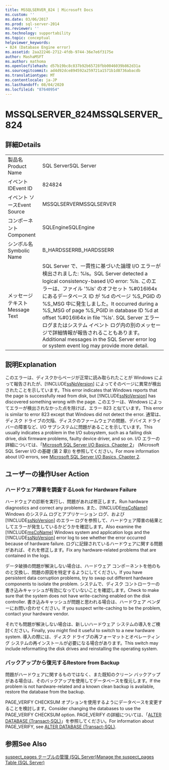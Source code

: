 ```yaml
---
title: MSSQLSERVER_824 | Microsoft Docs
ms.custom: ''
ms.date: 03/06/2017
ms.prod: sql-server-2014
ms.reviewer: ''
ms.technology: supportability
ms.topic: conceptual
helpviewer_keywords:
- 824 (Database Engine error)
ms.assetid: 2aa22246-2712-4fdb-9744-36e7e6f3175e
author: MashaMSFT
ms.author: mathoma
ms.openlocfilehash: d57b19bc8c837b92b65728fbb0046039b862d31a
ms.sourcegitcommit: ad4d92dce894592a259721a1571b1d8736abacdb
ms.translationtype: MT
ms.contentlocale: ja-JP
ms.lasthandoff: 08/04/2020
ms.locfileid: "87640954"
---
```

# <a name="mssqlserver_824"></a><span data-ttu-id="d4a2c-102">MSSQLSERVER_824</span><span class="sxs-lookup"><span data-stu-id="d4a2c-102">MSSQLSERVER_824</span></span>
    
## <a name="details"></a><span data-ttu-id="d4a2c-103">詳細</span><span class="sxs-lookup"><span data-stu-id="d4a2c-103">Details</span></span>  
  
|||  
|-|-|  
|<span data-ttu-id="d4a2c-104">製品名</span><span class="sxs-lookup"><span data-stu-id="d4a2c-104">Product Name</span></span>|<span data-ttu-id="d4a2c-105">SQL Server</span><span class="sxs-lookup"><span data-stu-id="d4a2c-105">SQL Server</span></span>|  
|<span data-ttu-id="d4a2c-106">イベント ID</span><span class="sxs-lookup"><span data-stu-id="d4a2c-106">Event ID</span></span>|<span data-ttu-id="d4a2c-107">824</span><span class="sxs-lookup"><span data-stu-id="d4a2c-107">824</span></span>|  
|<span data-ttu-id="d4a2c-108">イベント ソース</span><span class="sxs-lookup"><span data-stu-id="d4a2c-108">Event Source</span></span>|<span data-ttu-id="d4a2c-109">MSSQLSERVER</span><span class="sxs-lookup"><span data-stu-id="d4a2c-109">MSSQLSERVER</span></span>|  
|<span data-ttu-id="d4a2c-110">コンポーネント</span><span class="sxs-lookup"><span data-stu-id="d4a2c-110">Component</span></span>|<span data-ttu-id="d4a2c-111">SQLEngine</span><span class="sxs-lookup"><span data-stu-id="d4a2c-111">SQLEngine</span></span>|  
|<span data-ttu-id="d4a2c-112">シンボル名</span><span class="sxs-lookup"><span data-stu-id="d4a2c-112">Symbolic Name</span></span>|<span data-ttu-id="d4a2c-113">B_HARDSSERR</span><span class="sxs-lookup"><span data-stu-id="d4a2c-113">B_HARDSSERR</span></span>|  
|<span data-ttu-id="d4a2c-114">メッセージ テキスト</span><span class="sxs-lookup"><span data-stu-id="d4a2c-114">Message Text</span></span>|<span data-ttu-id="d4a2c-115">SQL Server で、一貫性に基づいた論理 I/O エラーが検出されました: %ls。</span><span class="sxs-lookup"><span data-stu-id="d4a2c-115">SQL Server detected a logical consistency-based I/O error: %ls.</span></span> <span data-ttu-id="d4a2c-116">このエラーは、ファイル '%ls' のオフセット %#016I64x にあるデータベース ID が %d のページ %S_PGID の %S_MSG 中に発生しました。</span><span class="sxs-lookup"><span data-stu-id="d4a2c-116">It occurred during a %S_MSG of page %S_PGID in database ID %d at offset %#016I64x in file '%ls'.</span></span>  <span data-ttu-id="d4a2c-117">SQL Server エラー ログまたはシステム イベント ログ内の別のメッセージで詳細情報が報告されることもあります。</span><span class="sxs-lookup"><span data-stu-id="d4a2c-117">Additional messages in the SQL Server error log or system event log may provide more detail.</span></span>|  
  
## <a name="explanation"></a><span data-ttu-id="d4a2c-118">説明</span><span class="sxs-lookup"><span data-stu-id="d4a2c-118">Explanation</span></span>  
 <span data-ttu-id="d4a2c-119">このエラーは、ディスクからページが正常に読み取られたことが Windows によって報告されたが、[!INCLUDE[ssNoVersion](../../includes/ssnoversion-md.md)] によってそのページに異常が検出されたことを示しています。</span><span class="sxs-lookup"><span data-stu-id="d4a2c-119">This error indicates that Windows reports that the page is successfully read from disk, but [!INCLUDE[ssNoVersion](../../includes/ssnoversion-md.md)] has discovered something wrong with the page.</span></span> <span data-ttu-id="d4a2c-120">このエラーは、Windows によってエラーが検出されなかった点を除けば、エラー 823 と似ています。</span><span class="sxs-lookup"><span data-stu-id="d4a2c-120">This error is similar to error 823 except that Windows did not detect the error.</span></span> <span data-ttu-id="d4a2c-121">通常は、ディスク ドライブの欠陥、ディスクのファームウェアの問題、デバイス ドライバーの障害など、I/O サブシステムに問題があることを示しています。</span><span class="sxs-lookup"><span data-stu-id="d4a2c-121">This usually indicates a problem in the I/O subsystem, such as a failing disk drive, disk firmware problems, faulty device driver, and so on.</span></span> <span data-ttu-id="d4a2c-122">I/O エラーの詳細については、「[Microsoft SQL Server I/O Basics, Chapter 2](/previous-versions/sql/sql-server-2005/administrator/cc917726(v=technet.10))」 (Microsoft SQL Server I/O の基礎 (第 2 章)) を参照してください。</span><span class="sxs-lookup"><span data-stu-id="d4a2c-122">For more information about I/O errors, see [Microsoft SQL Server I/O Basics, Chapter 2](/previous-versions/sql/sql-server-2005/administrator/cc917726(v=technet.10)).</span></span>  
  
## <a name="user-action"></a><span data-ttu-id="d4a2c-123">ユーザーの操作</span><span class="sxs-lookup"><span data-stu-id="d4a2c-123">User Action</span></span>  
  
### <a name="look-for-hardware-failure"></a><span data-ttu-id="d4a2c-124">ハードウェア障害を調査する</span><span class="sxs-lookup"><span data-stu-id="d4a2c-124">Look for Hardware Failure</span></span>  
 <span data-ttu-id="d4a2c-125">ハードウェアの診断を実行し、問題があれば修正します。</span><span class="sxs-lookup"><span data-stu-id="d4a2c-125">Run hardware diagnostics and correct any problems.</span></span> <span data-ttu-id="d4a2c-126">また、[!INCLUDE[msCoName](../../includes/msconame-md.md)] Windows のシステム ログとアプリケーション ログ、および [!INCLUDE[ssNoVersion](../../includes/ssnoversion-md.md)] のエラー ログを参照して、ハードウェア障害の結果としてエラーが発生しているかどうかを確認します。</span><span class="sxs-lookup"><span data-stu-id="d4a2c-126">Also examine the [!INCLUDE[msCoName](../../includes/msconame-md.md)] Windows system and application logs and the [!INCLUDE[ssNoVersion](../../includes/ssnoversion-md.md)] error log to see whether the error occurred because of hardware failure.</span></span> <span data-ttu-id="d4a2c-127">ログに記録されているハードウェアに関する問題があれば、それを修正します。</span><span class="sxs-lookup"><span data-stu-id="d4a2c-127">Fix any hardware-related problems that are contained in the logs.</span></span>  
  
 <span data-ttu-id="d4a2c-128">データ破損の問題が解決しない場合は、ハードウェア コンポーネントを他のものと交換し、問題の原因を特定するようにしてください。</span><span class="sxs-lookup"><span data-stu-id="d4a2c-128">If you have persistent data corruption problems, try to swap out different hardware components to isolate the problem.</span></span> <span data-ttu-id="d4a2c-129">システムで、ディスク コントローラーの書き込みキャッシュが有効になっていないことを確認します。</span><span class="sxs-lookup"><span data-stu-id="d4a2c-129">Check to make sure that the system does not have write-caching enabled on the disk controller.</span></span> <span data-ttu-id="d4a2c-130">書き込みキャッシュが問題と思われる場合は、ハードウェア ベンダーにお問い合わせください。</span><span class="sxs-lookup"><span data-stu-id="d4a2c-130">If you suspect write-caching to be the problem, contact your hardware vendor.</span></span>  
  
 <span data-ttu-id="d4a2c-131">それでも問題が解決しない場合は、新しいハードウェア システムの導入をご検討ください。</span><span class="sxs-lookup"><span data-stu-id="d4a2c-131">Finally, you might find it useful to switch to a new hardware system.</span></span> <span data-ttu-id="d4a2c-132">導入の際には、ディスク ドライブの再フォーマットとオペレーティング システムの再インストールが必要になる場合があります。</span><span class="sxs-lookup"><span data-stu-id="d4a2c-132">This switch may include reformatting the disk drives and reinstalling the operating system.</span></span>  
  
### <a name="restore-from-backup"></a><span data-ttu-id="d4a2c-133">バックアップから復元する</span><span class="sxs-lookup"><span data-stu-id="d4a2c-133">Restore from Backup</span></span>  
 <span data-ttu-id="d4a2c-134">問題がハードウェアに関するものではなく、また既知のクリーン バックアップがある場合は、そのバックアップを使用してデータベースを復元します。</span><span class="sxs-lookup"><span data-stu-id="d4a2c-134">If the problem is not hardware-related and a known clean backup is available, restore the database from the backup.</span></span>  
  
 <span data-ttu-id="d4a2c-135">PAGE_VERIFY CHECKSUM オプションを使用するようにデータベースを変更することを検討します。</span><span class="sxs-lookup"><span data-stu-id="d4a2c-135">Consider changing the databases to use the PAGE_VERIFY CHECKSUM option.</span></span> <span data-ttu-id="d4a2c-136">PAGE_VERIFY の詳細については、「[ALTER DATABASE &#40;Transact-SQL&#41;](/sql/t-sql/statements/alter-database-transact-sql)」を参照してください。</span><span class="sxs-lookup"><span data-stu-id="d4a2c-136">For information about PAGE_VERIFY, see [ALTER DATABASE &#40;Transact-SQL&#41;](/sql/t-sql/statements/alter-database-transact-sql).</span></span>  
  
## <a name="see-also"></a><span data-ttu-id="d4a2c-137">参照</span><span class="sxs-lookup"><span data-stu-id="d4a2c-137">See Also</span></span>  
 [<span data-ttu-id="d4a2c-138">suspect_pages テーブルの管理 &#40;SQL Server&#41;</span><span class="sxs-lookup"><span data-stu-id="d4a2c-138">Manage the suspect_pages Table &#40;SQL Server&#41;</span></span>](../backup-restore/manage-the-suspect-pages-table-sql-server.md)  
  
  
